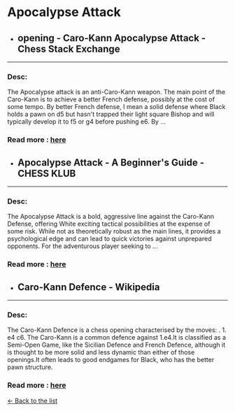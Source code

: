 # Apocalypse Attack
- ## **opening - Caro-Kann Apocalypse Attack - Chess Stack Exchange** 

---
### Desc: 
 The Apocalypse attack is an anti-Caro-Kann weapon. The main point of the Caro-Kann is to achieve a better French defense, possibly at the cost of some tempo. By better French defense, I mean a solid defense where Black holds a pawn on d5 but hasn't trapped their light square Bishop and will typically develop it to f5 or g4 before pushing e6. By ... 
### Read more : [here](https://chess.stackexchange.com/questions/13819/caro-kann-apocalypse-attack) 
- ## **Apocalypse Attack - A Beginner's Guide - CHESS KLUB** 

---
### Desc: 
 The Apocalypse Attack is a bold, aggressive line against the Caro-Kann Defense, offering White exciting tactical possibilities at the expense of some risk. While not as theoretically robust as the main lines, it provides a psychological edge and can lead to quick victories against unprepared opponents. For the adventurous player seeking to ... 
### Read more : [here](https://chessklub.com/apocalypse-attack/) 
- ## **Caro-Kann Defence - Wikipedia** 

---
### Desc: 
 The Caro-Kann Defence is a chess opening characterised by the moves: . 1. e4 c6. The Caro-Kann is a common defence against 1.e4.It is classified as a Semi-Open Game, like the Sicilian Defence and French Defence, although it is thought to be more solid and less dynamic than either of those openings.It often leads to good endgames for Black, who has the better pawn structure. 
### Read more : [here](https://en.wikipedia.org/wiki/Caro–Kann_Defence) 


[← Back to the list](chess-openings.md)